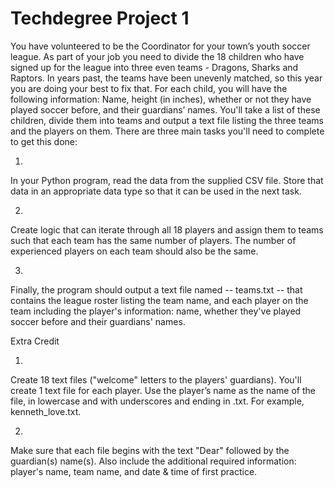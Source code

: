 # Techdegree Project 1

You have volunteered to be the Coordinator for your town’s youth soccer league.
As part of your job you need to divide the 18 children who have signed up for the league into three even teams - Dragons, Sharks and Raptors.
In years past, the teams have been unevenly matched, so this year you are doing your best to fix that.
For each child, you will have the following information: Name, height (in inches), whether or not they have played soccer before, and their guardians’ names.
You'll take a list of these children, divide them into teams and output a text file listing the three teams and the players on them.
There are three main tasks you'll need to complete to get this done:

1.
In your Python program, read the data from the supplied CSV file.
Store that data in an appropriate data type so that it can be used in the next task.

2.
Create logic that can iterate through all 18 players and assign them to teams such that each team has the same number of players.
The number of experienced players on each team should also be the same.

3.
Finally, the program should output a text file named -- teams.txt -- that contains the league roster listing the team name, and each player on the team including the player's information: name, whether they've played soccer before and their guardians' names.


Extra Credit

1.
Create 18 text files ("welcome" letters to the players' guardians).
You'll create 1 text file for each player.
Use the player’s name as the name of the file, in lowercase and with underscores and ending in .txt.
For example, kenneth_love.txt.

2.
Make sure that each file begins with the text "Dear" followed by the guardian(s) name(s).
Also include the additional required information: player's name, team name, and date & time of first practice.
